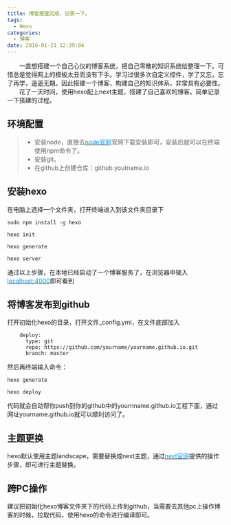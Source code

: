 ```yaml
---
title: 博客搭建完成，记录一下。
tags:
  - Hexo
categories:
  - 博客
date: 2016-01-21 12:39:04
---
```


&emsp;&emsp;一直想搭建一个自己心仪的博客系统，把自己零散的知识系统给整理一下。可惜总是觉得网上的模板太丑而没有下手。学习过很多次自定义控件，学了又忘，忘了再学，遥遥无期。因此搭建一个博客，构建自己的知识体系，非常具有必要性。
&emsp;&emsp;花了一天时间，使用hexo配上next主题，搭建了自己喜欢的博客。简单记录一下搭建的过程。

<!-- more -->

## 环境配置

>- 安装node，直接去[<font color=#0099ff>node官网</font>](https://nodejs.org/en/)官网下载安装即可，安装后就可以在终端使用npm命令了。
>- 安装git。
>- 在github上创建仓库：github.youtname.io

## 安装hexo

在电脑上选择一个文件夹，打开终端进入到该文件夹目录下

``` 
sudo npm install -g hexo 
 
hexo init 

hexo generate

hexo server

```
通过以上步骤，在本地已经启动了一个博客服务了，在浏览器中输入[<font color=#0099ff>localhost:4000</font>](localhost:4000)即可看到

## 将博客发布到github

打开初始化hexo的目录，打开文件_config.yml，在文件底部加入
```
    deploy:
      type: git
      repo: https://github.com/yourname/yourname.github.io.git
      branch: master
```
然后再终端输入命令：

``` 
hexo generate

hexo deploy
```
代码就会自动帮你push到你的github中的yournname.github.io工程下面，通过网址yourname.github.io就可以顺利访问了。

## 主题更换

hexo默认使用主题landscape，需要替换成next主题，通过[<font color=#0099ff>next官网</font>](http://theme-next.iissnan.com/)提供的操作步骤，即可进行主题替换。

## 跨PC操作

建议把初始化hexo博客文件夹下的代码上传到github，当需要去其他pc上操作博客的时候，拉取代码，使用hexo的命令进行编译即可。

